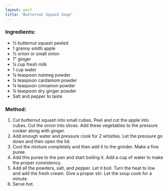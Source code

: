 ```yaml
---
layout: post
title: "Butternut Squash Soup"
---
```




### Ingredients:
* ½ butternut squash peeled
* 1 granny smith apple
* ½ onion or small onion 
* 1" ginger
* ¼ cup fresh milk
* 1 cup water
* ¼ teaspoon nutmeg powder
* ¼ teaspoon cardamom powder
* ¼ teaspoon cinnamon powder
* ¼ teaspoon dry ginger powder
* Salt and pepper to taste

### Method: 
1. Cut butternut squash into small cubes. Peel and cut the apple into cubes. Cut the onion into slices. Add these vegetables to the pressure cooker along with ginger. 
2. Add enough water and pressure cook for 2 whistles. Let the pressure go down and then open the lid. 
3. Cool the mixture completely and then add it to the grinder. Make a fine puree. 
4. Add this puree to the pan and start boiling it. Add a cup of water to make the proper consistency. 
5. Add  all the powders, salt, and pepper. Let it boil. Turn the heat to low and add the fresh cream. Give a proper stir. Let the soup cook for a minute. 
6. Serve hot.